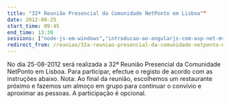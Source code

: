 ```yaml
---
title: "32ª Reunião Presencial da Comunidade NetPonto em Lisboa""
date: 2012-08-25
start_time: 09:45
end_time: 13:30
sessions: ["node-js-em-windows","introducao-ao-angularjs-com-asp-net-mvc"]
redirect_from: /reuniao/32a-reuniao-presencial-da-comunidade-netponto-em-lisboa/
---
```

No dia 25-08-2012 será realizada a 32ª Reunião Presencial da Comunidade NetPonto em Lisboa. Para participar, efectue o registo de acordo com as instruções abaixo.
Nota: Ao final da reunião, escolhemos um restaurante próximo e fazemos um almoço em grupo para continuar o convívio e aproximar as pessoas. A participação é opcional.